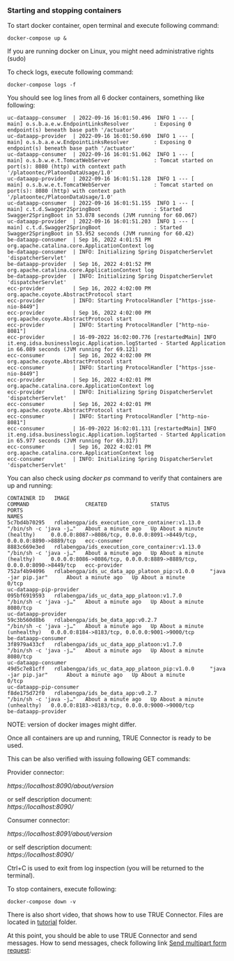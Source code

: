 ### Starting and stopping containers <a href="#startstop" id="startstop"></a>

To start docker container, open terminal and execute following command:

```
docker-compose up &

```

If you are running docker on Linux, you might need administrative rights (sudo)

To check logs, execute following command:

```
docker-compose logs -f

```

You should see log lines from all 6 docker containers, something like following:

```
uc-dataapp-consumer  | 2022-09-16 16:01:50.496  INFO 1 --- [           main] o.s.b.a.e.w.EndpointLinksResolver        : Exposing 0 endpoint(s) beneath base path '/actuator'
uc-dataapp-provider  | 2022-09-16 16:01:50.690  INFO 1 --- [           main] o.s.b.a.e.w.EndpointLinksResolver        : Exposing 0 endpoint(s) beneath base path '/actuator'
uc-dataapp-consumer  | 2022-09-16 16:01:51.062  INFO 1 --- [           main] o.s.b.w.e.t.TomcatWebServer              : Tomcat started on port(s): 8080 (http) with context path '/platoontec/PlatoonDataUsage/1.0'
uc-dataapp-provider  | 2022-09-16 16:01:51.128  INFO 1 --- [           main] o.s.b.w.e.t.TomcatWebServer              : Tomcat started on port(s): 8080 (http) with context path '/platoontec/PlatoonDataUsage/1.0'
uc-dataapp-consumer  | 2022-09-16 16:01:51.155  INFO 1 --- [           main] c.t.d.Swagger2SpringBoot                 : Started Swagger2SpringBoot in 53.078 seconds (JVM running for 60.067)
uc-dataapp-provider  | 2022-09-16 16:01:51.203  INFO 1 --- [           main] c.t.d.Swagger2SpringBoot                 : Started Swagger2SpringBoot in 53.952 seconds (JVM running for 60.42)
be-dataapp-consumer  | Sep 16, 2022 4:01:51 PM org.apache.catalina.core.ApplicationContext log
be-dataapp-consumer  | INFO: Initializing Spring DispatcherServlet 'dispatcherServlet'
be-dataapp-provider  | Sep 16, 2022 4:01:52 PM org.apache.catalina.core.ApplicationContext log
be-dataapp-provider  | INFO: Initializing Spring DispatcherServlet 'dispatcherServlet'
ecc-provider         | Sep 16, 2022 4:02:00 PM org.apache.coyote.AbstractProtocol start
ecc-provider         | INFO: Starting ProtocolHandler ["https-jsse-nio-8449"]
ecc-provider         | Sep 16, 2022 4:02:00 PM org.apache.coyote.AbstractProtocol start
ecc-provider         | INFO: Starting ProtocolHandler ["http-nio-8081"]
ecc-provider         | 16-09-2022 16:02:00.776 [restartedMain] INFO  it.eng.idsa.businesslogic.Application.logStarted - Started Application in 66.089 seconds (JVM running for 69.121)
ecc-consumer         | Sep 16, 2022 4:02:00 PM org.apache.coyote.AbstractProtocol start
ecc-consumer         | INFO: Starting ProtocolHandler ["https-jsse-nio-8449"]
ecc-provider         | Sep 16, 2022 4:02:01 PM org.apache.catalina.core.ApplicationContext log
ecc-provider         | INFO: Initializing Spring DispatcherServlet 'dispatcherServlet'
ecc-consumer         | Sep 16, 2022 4:02:01 PM org.apache.coyote.AbstractProtocol start
ecc-consumer         | INFO: Starting ProtocolHandler ["http-nio-8081"]
ecc-consumer         | 16-09-2022 16:02:01.131 [restartedMain] INFO  it.eng.idsa.businesslogic.Application.logStarted - Started Application in 65.977 seconds (JVM running for 69.317)
ecc-consumer         | Sep 16, 2022 4:02:01 PM org.apache.catalina.core.ApplicationContext log
ecc-consumer         | INFO: Initializing Spring DispatcherServlet 'dispatcherServlet'
```

You can also check using _docker ps_ command to verify that containers are up and running:

```
CONTAINER ID   IMAGE                                             COMMAND                  CREATED              STATUS                          PORTS                                                                    NAMES
5c7bd4b70295   rdlabengpa/ids_execution_core_container:v1.13.0   "/bin/sh -c 'java -j…"   About a minute ago   Up About a minute (healthy)     0.0.0.0:8087->8086/tcp, 0.0.0.0:8091->8449/tcp, 0.0.0.0:8890->8889/tcp   ecc-consumer
8883c669e3ed   rdlabengpa/ids_execution_core_container:v1.13.0   "/bin/sh -c 'java -j…"   About a minute ago   Up About a minute (healthy)     0.0.0.0:8086->8086/tcp, 0.0.0.0:8889->8889/tcp, 0.0.0.0:8090->8449/tcp   ecc-provider
752af4b94096   rdlabengpa/ids_uc_data_app_platoon_pip:v1.0.0     "java -jar pip.jar"      About a minute ago   Up About a minute               0/tcp                                                                    uc-dataapp-pip-provider
095bf6919593   rdlabengpa/ids_uc_data_app_platoon:v1.7.0         "/bin/sh -c 'java -j…"   About a minute ago   Up About a minute               8080/tcp                                                                 uc-dataapp-provider
59c3b560d8b6   rdlabengpa/ids_be_data_app:v0.2.7                 "/bin/sh -c 'java -j…"   About a minute ago   Up About a minute (unhealthy)   0.0.0.0:8184->8183/tcp, 0.0.0.0:9001->9000/tcp                           be-dataapp-consumer
3f8979a433cf   rdlabengpa/ids_uc_data_app_platoon:v1.7.0         "/bin/sh -c 'java -j…"   About a minute ago   Up About a minute               8080/tcp                                                                 uc-dataapp-consumer
49d5c7e81cff   rdlabengpa/ids_uc_data_app_platoon_pip:v1.0.0     "java -jar pip.jar"      About a minute ago   Up About a minute               0/tcp                                                                    uc-dataapp-pip-consumer
f8de175d72f0   rdlabengpa/ids_be_data_app:v0.2.7                 "/bin/sh -c 'java -j…"   About a minute ago   Up About a minute (unhealthy)   0.0.0.0:8183->8183/tcp, 0.0.0.0:9000->9000/tcp                           be-dataapp-provider

```

NOTE: version of docker images might differ.

Once all containers are up and running, TRUE Connector is ready to be used.

This can be also verified with issuing following GET commands:

Provider connector:

_https://localhost:8090/about/version_

or self description document:\
_https://localhost:8090/_

Consumer connector:

_https://localhost:8091/about/version_

or self description document:\
_https://localhost:8090/_

Ctrl+C is used to exit from log inspection (you will be returned to the terminal).

To stop containers, execute following:

```
docker-compose down -v
```

There is also short video, that shows how to use TRUE Connector. Files are located in [tutorial](../tutorial) folder.

At this point, you should be able to use TRUE Connector and send messages. How to send messages, check following link [Send multipart form request](../exchange-data.md):
